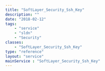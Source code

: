 ```yaml
---
title: "SoftLayer_Security_Ssh_Key"
description: ""
date: "2018-02-12"
tags:
    - "service"
    - "sldn"
    - "Security"
classes:
    - "SoftLayer_Security_Ssh_Key"
type: "reference"
layout: "service"
mainService : "SoftLayer_Security_Ssh_Key"
---
```

